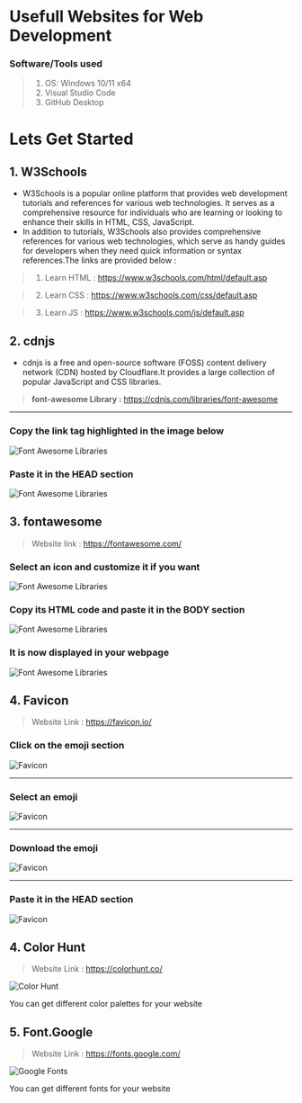 # Usefull Websites for Web Development  

### Software/Tools used

> 1. OS: Windows 10/11 x64
> 2. Visual Studio Code
> 3. GitHub Desktop

# Lets Get Started

## 1. W3Schools  

- W3Schools is a popular online platform that provides web development tutorials and references for various web technologies. It serves as a comprehensive resource for individuals who are learning or looking to enhance their skills in HTML, CSS, JavaScript.
- In addition to tutorials, W3Schools also provides comprehensive references for various web technologies, which serve as handy guides for developers when they need quick information or syntax references.The links are provided below :

> 1. Learn HTML :
<https://www.w3schools.com/html/default.asp>

> 2. Learn CSS :
<https://www.w3schools.com/css/default.asp>

> 3. Learn JS :
<https://www.w3schools.com/js/default.asp>

## 2. cdnjs

- cdnjs is a free and open-source software (FOSS) content delivery network (CDN) hosted by Cloudflare.It provides a large collection of popular  JavaScript and CSS libraries.

> **font-awesome Library :**
<https://cdnjs.com/libraries/font-awesome>  

---

### Copy the link tag highlighted in the image below

![Font Awesome Libraries](documentation/images/font-awesome-lib.PNG)

### Paste it in the HEAD section  

![Font Awesome Libraries](documentation/images/font-awesome-link-tag.PNG)

## 3. fontawesome

> Website link : <https://fontawesome.com/>

### Select an icon and customize it if you want  

![Font Awesome Libraries](documentation/images/fa-icon.PNG)  

### Copy its HTML code and paste it in the BODY section  

![Font Awesome Libraries](documentation/images/fa-icon-code.PNG)  

### It is now displayed in your webpage  

![Font Awesome Libraries](documentation/images/fa-icon-display.PNG)  

## 4. Favicon

> Website Link : <https://favicon.io/>  

### Click on the emoji section

![Favicon](documentation/images/favicon1.PNG)  

---

### Select an emoji

![Favicon](documentation/images/favicon2.PNG)  

---

### Download the emoji

![Favicon](documentation/images/favicon3.PNG)  

---

### Paste it in the HEAD section

![Favicon](documentation/images/favicon4.PNG)

## 4. Color Hunt

> Website Link : <https://colorhunt.co/>

![Color Hunt](documentation/images/color-hunt.PNG)

You can get different color palettes for your website

## 5. Font.Google

> Website Link :  <https://fonts.google.com/>

![Google Fonts](documentation/images/google-fonts.PNG)

You can get different  fonts for your website
